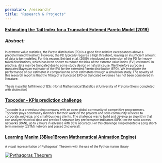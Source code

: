 ```yaml
---
permalink: /research/
title: "Research & Projects"
---
```


#### <ins>Estimating the Tail Index for a Truncated Extened Pareto Model (2019)

##### Abstract:

<sub><sup>In extreme value statistics, the Pareto distribution (PD) is a good fit to relative exceedances
above a predetermined threshold. However, the PD typically requires a high threshold, leaving an
insufficient amount of data to be modelled. For this reason, Beirlant et al. (2009) introduced an
extension of the PD for heavy-tailed distributions, which has been shown to reduce the bias of the
extreme value index (EVI) estimates. In practice, data may be truncated due to some study design
or natural cause. We therefore purpose a truncated Bayesian estimator of the EVI for the extended
Pareto distribution (EPD). We investigate the performance of our estimator in comparison to other
estimators through a simulation study. The novelty of this research report is that the fitting of a
truncated EPD on truncated extremes has not been considered in literature. 

<sub><sup>Thesis in partial fullfilment of BSc (Hons) Mathematical Statistics at University of Pretoria (thesis completed with distinction)</sup></sub>

#### <ins>Topcoder - KPIs prediction challenge

<sub><sup> Topcoder is a crowdsourcing company with an open global community of competitive programmers.
Topcoder pays community members for their work on the projects and sells community services to
corporate, mid-size, and small-business clients. The challenge was to build and develop an algorithm
that can analyze historical data and predict 5 separate key performance indicators (KPIs) on the radio
access networks (RAN), up to 2 hours in advance with 85% accuracy. For this challenge I implemented
a Long short-term memory (LSTM) network and placed 2nd overall.
  
#### <ins>Learning Manim (3Blue1Brown Mathematical Animation Engine)
 
<sub><sup> A visual representation of Pythagoras' Theorem with the use of the Python manim library 

[![Pythagoras Theorem](https://img.youtube.com/vi/l4FC6mIRyNQ/0.jpg)](https://www.youtube.com/watch?v=l4FC6mIRyNQ "Pythagoras Theorem")

  
